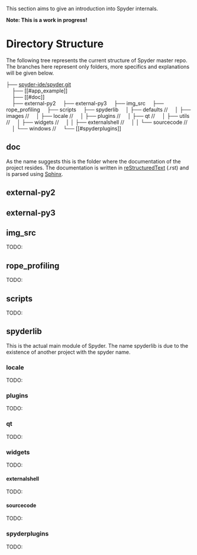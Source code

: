 This section aims to give an introduction into Spyder internals.

**Note: This is a work in progress!**

# Directory Structure

The following tree represents the current structure of Spyder master repo. The branches here represent only folders, more specifics and explanations will be given below.

├── [spyder-ide/spyder.git](https://github.com/spyder-ide/spyder) <br>
&nbsp;&nbsp;&nbsp;&nbsp;├── [[#app_example]]                     <br>
&nbsp;&nbsp;&nbsp;&nbsp;├── [[#doc]]                             <br>
&nbsp;&nbsp;&nbsp;&nbsp;├── external-py2
&nbsp;&nbsp;&nbsp;&nbsp;├── external-py3
&nbsp;&nbsp;&nbsp;&nbsp;├── img_src
&nbsp;&nbsp;&nbsp;&nbsp;├── rope_profiling
&nbsp;&nbsp;&nbsp;&nbsp;├── scripts
&nbsp;&nbsp;&nbsp;&nbsp;├── spyderlib
&nbsp;&nbsp;&nbsp;&nbsp;│   ├── defaults             // 
&nbsp;&nbsp;&nbsp;&nbsp;│   ├── images               // 
&nbsp;&nbsp;&nbsp;&nbsp;│   ├── locale               // 
&nbsp;&nbsp;&nbsp;&nbsp;│   ├── plugins              // 
&nbsp;&nbsp;&nbsp;&nbsp;│   ├── qt                   // 
&nbsp;&nbsp;&nbsp;&nbsp;│   ├── utils                // 
&nbsp;&nbsp;&nbsp;&nbsp;│   ├── widgets              // 
&nbsp;&nbsp;&nbsp;&nbsp;│   │   ├── externalshell    // 
&nbsp;&nbsp;&nbsp;&nbsp;│   │   └── sourcecode       // 
&nbsp;&nbsp;&nbsp;&nbsp;│   └── windows              // 
&nbsp;&nbsp;&nbsp;&nbsp;└── [[#spyderplugins]]

## doc
As the name suggests this is the folder where the documentation of the project resides. 
The documentation is written in [reStructuredText](http://docutils.sourceforge.net/rst.html) (.rst) and is parsed using [Sphinx]().

## external-py2

## external-py3

## img_src
TODO:

## rope_profiling
TODO:

## scripts
TODO:

## spyderlib
This is the actual main module of Spyder. 
The name spyderlib is due to the existence of another project with the spyder name.


### locale 
TODO: 

### plugins
TODO:

### qt
TODO:

### widgets
TODO:

#### externalshell
TODO:

#### sourcecode
TODO:

### spyderplugins
TODO:


